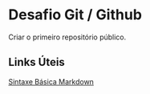 # Desafio Git / Github
Criar o primeiro repositório público.

## Links Úteis

[Sintaxe Básica Markdown](https://www.markdownguide.org/basic-syntax/)
